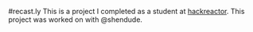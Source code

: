 #recast.ly
This is a project I completed as a student at [hackreactor](http://hackreactor.com). This project was worked on with @shendude.

